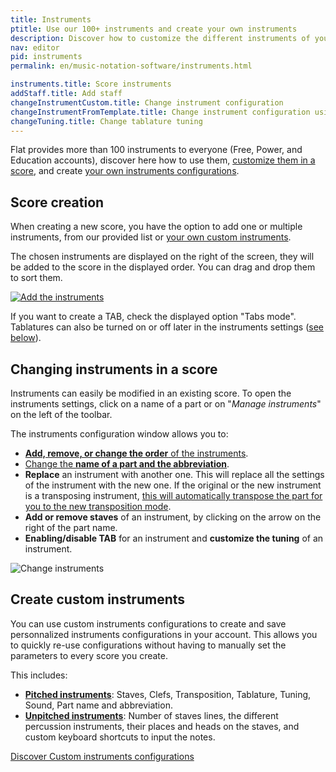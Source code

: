 ```yaml
---
title: Instruments
ptitle: Use our 100+ instruments and create your own instruments
description: Discover how to customize the different instruments of your sheet music, and creating your own instruments
nav: editor
pid: instruments
permalink: en/music-notation-software/instruments.html

instruments.title: Score instruments
addStaff.title: Add staff
changeInstrumentCustom.title: Change instrument configuration
changeInstrumentFromTemplate.title: Change instrument configuration using a template
changeTuning.title: Change tablature tuning
---
```


Flat provides more than 100 instruments to everyone (Free, Power, and Education accounts), discover here how to use them, [customize them in a score](#changing-instruments-in-a-score), and create [your own instruments configurations](/help/en/music-notation-software/custom-instruments.html).

## Score creation

When creating a new score, you have the option to add one or multiple instruments, from our provided list or [your own custom instruments](/help/en/music-notation-software/custom-instruments.html).

The chosen instruments are displayed on the right of the screen, they will be added to the score in the displayed order. You can drag and drop them to sort them.

[![Add the instruments](/help/assets/img/editor/create-score-instruments.png)](https://flat.io/my-library?m=newscore)

If you want to create a TAB, check the displayed option "Tabs mode". Tablatures can also be turned on or off later in the instruments settings ([see below](#changing-instruments-in-a-score)).

## Changing instruments in a score

Instruments can easily be modified in an existing score. To open the instruments settings, click on a name of a part or on "*Manage instruments*" on the left of the toolbar.

The instruments configuration window allows you to:

* [**Add, remove, or change the order** of the instruments](/help/en/music-notation-software/instruments-add-remove-order.html).
* [Change the **name of a part and the abbreviation**](/help/en/music-notation-software/instruments-rename.html).
* **Replace** an instrument with another one. This will replace all the settings of the instrument with the new one. If the original or the new instrument is a transposing instrument, [this will automatically transpose the part for you to the new transposition mode](/help/en/music-notation-software/transpose.html#transpose-a-complete-part-for-a-different-instrument).
* **Add or remove staves** of an instrument, by clicking on the arrow on the right of the part name.
* **Enabling/disable TAB** for an instrument and **customize the tuning** of an instrument.

![Change instruments](https://flat.io/img/help/editor_instruments_en.gif)

## Create custom instruments

You can use custom instruments configurations to create and save personnalized instruments configurations in your account. This allows you to quickly re-use configurations without having to manually set the parameters to every score you create.

This includes:

* **[Pitched instruments](/help/en/music-notation-software/custom-instruments.html#pitched-instruments)**: Staves, Clefs, Transposition, Tablature, Tuning, Sound, Part name and abbreviation.
* **[Unpitched instruments](/help/en/music-notation-software/custom-instruments.html#unpitched-instruments)**: Number of staves lines, the different percussion instruments, their places and heads on the staves, and custom keyboard shortcuts to input the notes.

<div class="btn-cta-wrapper"><a href="/help/en/music-notation-software/custom-instruments.html" class="btn-cta-site">Discover Custom instruments configurations</a></div>
